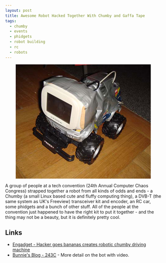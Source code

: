 ```yaml
---
layout: post
title: Awesome Robot Hacked Together With Chumby and Gaffa Tape
tags:
  - chumby
  - events
  - phidgets
  - robot building
  - rc
  - robots
---
```


<div style="text-align: left;">
  <img src="/galleries/gallery-6-orions-images/453-1-18-08-robochumby.jpg" style="display: block; margin-left: auto; margin-right: auto; margin-bottom: 4px;">
</div>

A group of people at a tech convention (24th Annual Computer Chaos Congress) strapped together a robot from all kinds of odds and ends - a Chumby (a small Linux based cute and fluffy computing thing), a DVB-T (the same system as UK's Freeview) transceiver kit and encoder, an RC car, some phidgets and a bunch of other stuff. All of the people at the convention just happened to have the right kit to put it together - and the thing may not be a beauty, but it is definitely pretty cool.

## Links

- [Engadget - Hacker goes bananas creates robotic chumby driving machine](http://www.engadget.com/2008/01/18/hacker-goes-bananas-creates-robotic-chumby-driving-machine/)
- [Bunnie's Blog - 243C](http://www.bunniestudios.com/blog/?p=221) - More detail on the bot with video.
